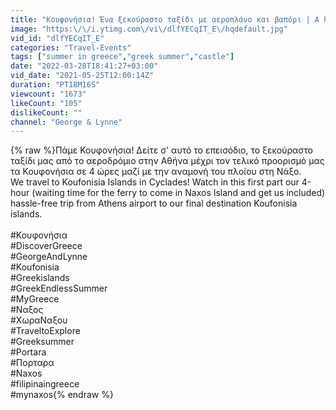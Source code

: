 ```yaml
---
title: "Κουφονήσια! Ένα ξεκούραστο ταξίδι με αεροπλάνο και βαπόρι | A hassle-free trip using plane and ship"
image: "https:\/\/i.ytimg.com\/vi\/dlfYECqIT_E\/hqdefault.jpg"
vid_id: "dlfYECqIT_E"
categories: "Travel-Events"
tags: ["summer in greece","greek summer","castle"]
date: "2022-03-28T18:41:27+03:00"
vid_date: "2021-05-25T12:00:14Z"
duration: "PT18M16S"
viewcount: "1673"
likeCount: "105"
dislikeCount: ""
channel: "George & Lynne"
---
```

{% raw %}Πάμε Κουφονήσια! Δείτε σ' αυτό το επεισόδιο, το ξεκούραστο ταξίδι μας από το αεροδρόμιο στην Αθήνα μέχρι τον τελικό προορισμό μας τα Κουφονήσια σε 4 ώρες μαζί με την αναμονή του πλοίου στη Νάξο. <br />We travel to Koufonisia Islands in Cyclades! Watch in this first part our 4-hour (waiting time for the ferry to come in Naxos Island and get us included) hassle-free trip from Athens airport to our final destination Koufonisia islands. <br /> <br />#Κουφονήσια<br />#DiscoverGreece<br />#GeorgeAndLynne<br />#Koufonisia<br />#Greekislands<br />#GreekEndlessSummer<br />#MyGreece<br />#Ναξος<br />#ΧωραΝαξου<br />#TraveltoExplore<br />#Greeksummer<br />#Portara<br />#Πορταρα<br />#Naxos<br />#filipinaingreece<br />#mynaxos{% endraw %}
